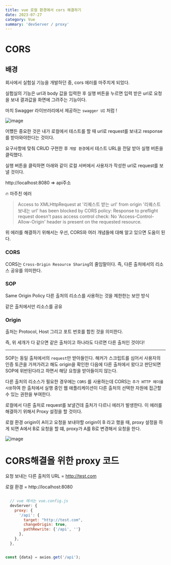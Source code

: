 ```yaml
---
title: vue 로컬 환경에서 cors 해결하기
date: 2023-07-27
category: Vue
summary: 'devServer / proxy'
---
```


# CORS

## 배경

회사에서 실험실 기능을 개발하던 중, cors 에러를 마주치게 되었다.

실험실의 기능은 url과 body 값을 입력한 후 실행 버튼을 누르면 입력 받은 url로 요청을 보내 결과값을 화면에 그려주는 기능이다.

마치 Swagger 라이브러리에서 제공하는 `swagger UI` 처럼 !

![image](https://github.com/hyunwoomemo/vue_intermediate/assets/105469077/912be859-a7b3-4f46-b7ae-aeb87f32ace9)

어쨌든 중요한 것은 내가 로컬에서 테스트를 할 때 url로 request를 보내고 response를 받아와야한다는 것이다.

요구사항에 맞춰 CRUD 구현한 후 `개발 환경`에서 테스트 URL을 전달 받아 실행 버튼을 클릭했다.

실행 버튼을 클릭하면 아래와 같이 로컬 서버에서 사용자가 작성한 url로 request를 보낼 것이다.

http://localhost:8080 => api주소

🔥 마주친 에러

> Access to XMLHttpRequest at '리퀘스트 받는 url' 
> from origin '리퀘스트 보내는 url' has been blocked by CORS policy:
> Response to preflight request doesn't pass access control check: No 'Access-Control-Allow-Origin' 
> header is present on the requested resource.


위 에러를 해결하기 위해서는 우선, CORS와 여러 개념들에 대해 알고 있으면 도움이 된다.

### CORS

CORS는 `Cross-Origin Resource Sharing`의 줄임말이다. 즉, 다른 출처에서의 리소스 공유를 의미한다.

### SOP

Same Origin Policy
다른 출처의 리소스를 사용하는 것을 제한한는 보안 방식

같은 출처에서만 리소스를 공유

### Origin

출처는 Protocol, Host 그리고 포트 번호를 합친 것을 의미한다.

즉, 위 세개가 다 같으면 같은 출처이고 하나라도 다르면 다른 출처인 것이다!

---

SOP는 동일 출처에서의 `request`만 받아들인다. 해커가 스크립트를 심어서 사용자의 인증 토큰을 가져가려고 해도 origin을 확인한 다음에 다른 출처에서 왔다고 판단되면
SOP에 위반된다라고 하면서 해당 요청을 받아들이지 않는다. 

다른 출처의 리소스가 필요한 경우에는 `CORS` 를 사용하는데 CORS는 `추가 HTTP 헤더를 사용`하여 한 출처에서 실행 중인 웹 애플리케이션이 다른 출처의 선택한 자원에 접근할 수 있는 권한을 부여한다.

로컬에서 다른 출처로 request를 보낼건데 출처가 다르니 에러가 발생한다. 이 에러를 해결하기 위해서 Proxy 설정을 할 것이다.

로컬 환경 origin이 A이고 요청을 보내야할 origin이 B 라고 했을 때, proxy 설정을 하게 되면 A에서 B로 요청을 할 떄, proxy가 A를 B로 변경해서 요청을 한다.

![image](https://github.com/hyunwoomemo/ayaan_devlog/assets/105469077/4a6fb024-43df-4adf-be55-462ae14764c2)

# CORS해결을 위한 proxy 코드

요청 보내는 다른 출처의 URL = http://test.com

로컬 환경 = http://localhost:8080

```javascript title="webpack-devserver" /api/#a

  // vue 에서는 vue.config.js
  devServer: {
    proxy: {
      '/api': {
        target: "http://test.com",
        changeOrigin: true,
        pathRewrite: {'/api', ''}
      },
    },
  },
```

```javascript title="api" /api/#a

const {data} = axios.get('/api');

```